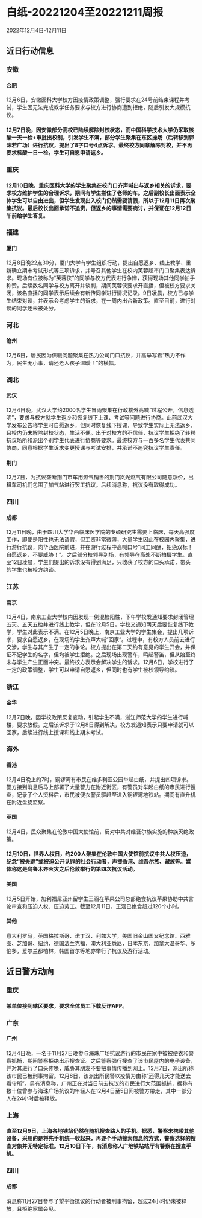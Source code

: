 # 白纸-20221204至20221211周报

2022年12月4日-12月11日

## 近日行动信息

### 安徽

#### 合肥

12月6日，安徽医科大学校方因疫情政策调整，强行要求在24号前结束课程并考试，学生因无法完成教学任务要求与校方进行协商遭到拒绝，随后引发大规模抗议。

#### 12月7日晚，因安徽部分高校已陆续解除封校状态，而中国科学技术大学仍采取核酸一天一检+审批出校制，引发学生不满，部分学生聚集在东区操场（后转移到郭沫若广场）进行抗议，提出了8字口号4点诉求。最终校方同意解除封校，并不再要求核酸一日一检，学生可自愿申请返乡。

### 重庆

#### 12月10日晚，重庆医科大学的学生聚集在校门口齐声喊出与返乡相关的诉求，要求校方维护学生的合理诉求，期间有学生拦住了老师的车。之后副校长出面表示全体学生可以自由进出，但学生发现出入校门仍然需要请假，所以于12月11日再次聚集抗议。最后校长出面承诺不追责，但返乡的事情需要商讨，并保证在12月12日午前给学生答复。

### 福建

#### 厦门

12月8日晚22点30分，厦门大学有学生组织行动，提出自愿返乡、线上教学、重新确立期末考试形式等三项诉求，并号召其他学生在校内芙蓉超市门口聚集表达诉求。现场有位被称为“芙蓉侠”的同学与校方代表进行争辩，获得现场其他同学拍手称赞。后续数名同学与校方离开并谈判，期间芙蓉侠要求开直播，但被校方要求关闭，该名直播的同学表示后续会有新传同学进行情况记录。9日凌晨，校方已与学生结束对谈，并表示会考虑学生的诉求，在一周内出台新政策。直至目前，进行对谈的同学还未被处分。

### 河北

#### 沧州

12月6日，居民因为供暖问题聚集在热力公司门口抗议，并高举写着“热力不作为，民生无小事，请还老人孩子温暖！”的横幅。

### 湖北

#### 武汉

12月4日晚，武汉大学约2000名学生冒雨聚集在行政楼外高喊“过程公开，信息透明”，要求与校方就学生返乡和恢复线下上课、考试等问题进行协商。此前武汉大学发布公告称学生可自愿返乡，但同时恢复线下授课，导致学生实际上无法返乡，且校内仍未解除封校状态，生活不便。出于对校方的不信任，抗议学生拒绝了转移抗议场所和派出个别学生代表进行协商等要求。最终校方与一百多名学生代表共同协商，同意根据学生诉求变更授课与考试安排，并承诺不追究抗议学生责任。

#### 荆门

12月7日，为抗议垄断荆门市车用燃气销售的荆门岚光燃气有限公司随意涨价，出租车司机们包围了加气站进行罢工抗议。后续消息称，抗议没有取得成功。

### 四川

#### 成都

12月11日晚，由于四川大学华西临床医学院的专硕研究生需要上临床，每天高强度工作，即使是阳性也无法请假，但工资非常微薄，大量学生因此在校园内聚集，进行游行抗议，向华西医院前进，并在游行过程中高喊口号“同工同酬，拒绝双标！自愿返乡，不要威胁！”。之后部分校领导到场，有领导在高处不断拍摄学生。直至12日凌晨，学生们提出的诉求没有得到满足，只收获了校方的口头承诺，带头的学生也被校方约谈。

### 江苏

#### 南京

12月4日，南京工业大学校内因发现一例混检阳性，下午学校发通知要求封闭管理五天、五天五检并进行线上教学，但在12月5日，学校又通知两天后要恢复线下教学，学生对此表示不满。在12月5日晚上，南京工业大学的学生集会，提出几项诉求，要求自愿返乡，在现场的学生齐声大喊“回家”。过程中，有校方人员前去进行交涉，学生与其产生了一定的争论。校方提出在第二天约有意见的学生开会，并保证不记学生的名字，但均被学生拒绝。之后现场出现警车，鸣起警笛，但从始至终未与学生产生正面冲突。最终校方表示会解决学生的诉求。12月6日，学校进行了一定的政策调整，学生可以申请自愿返乡，但同时也有学生被校领导约谈。

### 浙江

#### 金华

12月7日晚，因学校政策反复变动，引起学生不满，浙江师范大学的学生进行喊楼，要求放假。之后该诉求于12月8日得到解决，校方发通知表示只要申请就可以回家，后续进行线上授课和线上期末考试。

### 海外

#### 香港

12月4日晚上约7时，铜锣湾有市民在维多利亚公园举起白纸，并提出四项诉求。警方接到消息后马上部署了大量警力在附近街区，有警员对举起白纸的市民进行搜查，记录了个人资料后，市民被便衣警员驱赶至进入铜锣湾地铁站。期间有直升机在附近盘旋监察。

#### 英国

12月4日，民众聚集在伦敦中国大使馆前，反对中共对维吾尔族实施的种族灭绝政策。

#### 12月10日，世界人权日，约200人聚集在伦敦中国大使馆前抗议中共人权压迫，纪念“被失踪”或被迫公开认罪的社会行动者，声援香港、维吾尔族、藏族等。媒体称这是乌鲁木齐火灾之后伦敦举行的第四次抗议活动。

#### 美国

12月5日开始，加利福尼亚州留学生王涵在苹果公司总部绝食抗议苹果协助中共言论审查和压迫人权、压迫劳工。截至12月11日，王涵已绝食超过120个小时。

#### 其他

意大利罗马，英国格拉斯哥、诺丁汉、利兹大学，美国旧金山国父纪念馆、西雅图、芝加哥、纽约，德国法兰克福，澳大利亚悉尼，日本东京，加拿大温哥华、多伦多，爱尔兰都柏林，韩国首尔等地亦举行了抗议及游行活动。

## 近日警方动向

### 重庆

#### 某单位接到辖区要求，要求全体员工下载反诈APP。

### 广东

#### 广州

12月4日晚，一名于11月27日晚参与海珠广场抗议游行的市民在家中被被便衣和警察抓捕，期间警察拒绝出示搜查证。之后警察强行搜查了该市民屋内的电子设备，并对其进行了口头传唤，威胁其朋友不要把事情传播到网上。12月7日，派出所称该市民已被刑事拘留。12月8日，该派出所民警以疫情为由称“还得几天才能送去看守所”。另有消息称，广州正在对当日前去抗议的市民进行大范围抓捕，据称有数十位曾参与海珠广场抗议的年轻人在12月4日至5日间被警方帶走，其中一部分人在24小时后被释放。

### 上海

#### 直至12月9日，上海各地铁站仍然在随机搜查路人的手机。据悉，警察未携带其他设备，采用的是将先手机统一收起来，再逐个手动搜索信息的方式，警察选择的搜查对象并无特定标准。12月10日下午，有消息称人广地铁站站厅有警察在搜查手机。

### 四川

#### 成都

消息称11月27日参与了望平街抗议的行动者被刑事拘留，超过24小时仍未被释放，且拒绝家属会见。